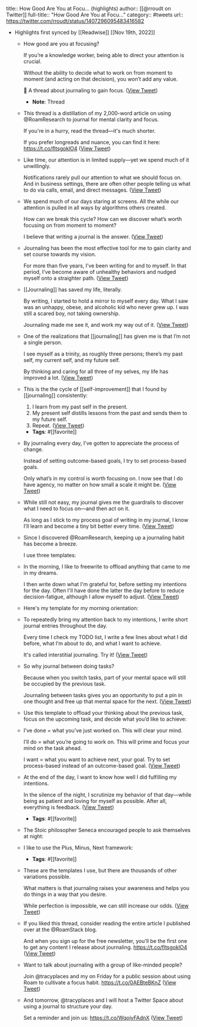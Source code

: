 title:: How Good Are You at Focu... (highlights)
author:: [[@rroudt on Twitter]]
full-title:: "How Good Are You at Focu..."
category:: #tweets
url:: https://twitter.com/rroudt/status/1407296095483416582

- Highlights first synced by [[Readwise]] [[Nov 19th, 2022]]
	- How good are you at focusing?
	  
	  If you’re a knowledge worker, being able to direct your attention is crucial.
	  
	  Without the ability to decide what to work on from moment to moment (and acting on that decision), you won’t add any value.
	  
	  🧵 A thread about journaling to gain focus. ([View Tweet](https://twitter.com/rroudt/status/1407296095483416582))
		- **Note**: Thread
	- This thread is a distillation of my 2,000-word article on using @RoamResearch to journal for mental clarity and focus.
	  
	  If you're in a hurry, read the thread—it's much shorter.
	  
	  If you prefer longreads and nuance, you can find it here:
	  https://t.co/fltsgoklO4 ([View Tweet](https://twitter.com/rroudt/status/1407296097270210565))
	- Like time, our attention is in limited supply—yet we spend much of it unwillingly.
	  
	  Notifications rarely pull our attention to what we should focus on. And in business settings, there are often other people telling us what to do via calls, email, and direct messages. ([View Tweet](https://twitter.com/rroudt/status/1407296098641747976))
	- We spend much of our days staring at screens. All the while our attention is pulled in all ways by algorithms others created.
	  
	  How can we break this cycle? How can we discover what’s worth focusing on from moment to moment?
	  
	  I believe that writing a journal is the answer. ([View Tweet](https://twitter.com/rroudt/status/1407296099908407308))
	- Journaling has been the most effective tool for me to gain clarity and set course towards my vision.
	  
	  For more than five years, I’ve been writing for and to myself. In that period, I’ve become aware of unhealthy behaviors and nudged myself onto a straighter path. ([View Tweet](https://twitter.com/rroudt/status/1407296101170892801))
	- [[Journaling]] has saved my life, literally.
	  
	  By writing, I started to hold a mirror to myself every day. What I saw was an unhappy, obese, and alcoholic kid who never grew up. I was still a scared boy, not taking ownership.
	  
	  Journaling made me see it, and work my way out of it. ([View Tweet](https://twitter.com/rroudt/status/1407296102362013697))
	- One of the realizations that [[journaling]] has given me is that I’m not a single person.
	  
	  I see myself as a trinity, as roughly three persons; there’s my past self, my current self, and my future self.
	  
	  By thinking and caring for all three of my selves, my life has improved a lot. ([View Tweet](https://twitter.com/rroudt/status/1407296103540609025))
	- This is the the cycle of [[self-improvement]] that I found by [[journaling]] consistently:
	  
	  1) I learn from my past self in the present.
	  2) My present self distills lessons from the past and sends them to my future self.
	  3) Repeat. ([View Tweet](https://twitter.com/rroudt/status/1407296104757039104))
		- **Tags**: #[[favorite]]
	- By journaling every day, I've gotten to appreciate the process of change.
	  
	  Instead of setting outcome-based goals, I try to set process-based goals. 
	  
	  Only what’s in my control is worth focusing on. I now see that I do have agency, no matter on how small a scale it might be. ([View Tweet](https://twitter.com/rroudt/status/1407296105998536713))
	- While still not easy, my journal gives me the guardrails to discover what I need to focus on—and then act on it.
	  
	  As long as I stick to my process goal of writing in my journal, I know I’ll learn and become a tiny bit better every time. ([View Tweet](https://twitter.com/rroudt/status/1407296107323871233))
	- Since I discovered @RoamResearch, keeping up a journaling habit has become a breeze.
	  
	  I use three templates:
	- In the morning, I like to freewrite to offload anything that came to me in my dreams.
	  
	  I then write down what I'm grateful for, before setting my intentions for the day. Often I'll have done the latter the day before to reduce decision-fatigue, although I allow myself to adjust. ([View Tweet](https://twitter.com/rroudt/status/1407296110062759936))
	- Here's my template for my morning orientation:
	- To repeatedly bring my attention back to my intentions, I write short journal entries throughout the day.
	  
	  Every time I check my TODO list, I write a few lines about what I did before, what I’m about to do, and what I want to achieve.
	  
	  It's called interstitial journaling. Try it! ([View Tweet](https://twitter.com/rroudt/status/1407296112667422722))
	- So why journal between doing tasks? 
	  
	  Because when you switch tasks, part of your mental space will still be occupied by the previous task.
	  
	  Journaling between tasks gives you an opportunity to put a pin in one thought and free up that mental space for the next. ([View Tweet](https://twitter.com/rroudt/status/1407296113992896513))
	- Use this template to offload your thinking about the previous task, focus on the upcoming task, and decide what you’d like to achieve:
	- I’ve done = what you’ve just worked on. This will clear your mind.
	  
	  I’ll do =  what you’re going to work on. This will prime and focus your mind on the task ahead.
	  
	  I want = what you want to achieve next, your goal. Try to set process-based instead of an outcome-based goal. ([View Tweet](https://twitter.com/rroudt/status/1407296116593291267))
	- At the end of the day, I want to know how well I did fulfilling my intentions.
	  
	  In the silence of the night, I scrutinize my behavior of that day—while being as patient and loving for myself as possible. After all, everything is feedback. ([View Tweet](https://twitter.com/rroudt/status/1407296117897777155))
		- **Tags**: #[[favorite]]
	- The Stoic philosopher Seneca encouraged people to ask themselves at night:
	- I like to use the Plus, Minus, Next framework:
		- **Tags**: #[[favorite]]
	- These are the templates I use, but there are thousands of other variations possible.
	  
	  What matters is that journaling raises your awareness and helps you do things in a way that you desire.
	  
	  While perfection is impossible, we can still increase our odds. ([View Tweet](https://twitter.com/rroudt/status/1407296121752285184))
	- If you liked this thread, consider reading the entire article I published over at the @RoamStack blog.
	  
	  And when you sign up for the free newsletter, you'll be the first one to get any content I release about journaling.
	  https://t.co/fltsgoklO4 ([View Tweet](https://twitter.com/rroudt/status/1407296122935078919))
	- Want to talk about journaling with a group of like-minded people?
	  
	  Join @tracyplaces and my on Friday for a public session about using Roam to cultivate a focus habit.
	  https://t.co/0AEBteBKnZ ([View Tweet](https://twitter.com/rroudt/status/1407296124159811585))
	- And tomorrow, @tracyplaces and I will host a Twitter Space about using a journal to structure your day.
	  
	  Set a reminder and join us:
	  https://t.co/WqojyFAdnX ([View Tweet](https://twitter.com/rroudt/status/1407296125531394050))